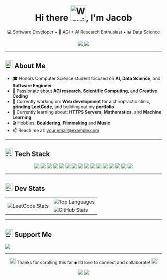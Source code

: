 <h1 align="center">Hi there <img src="https://raw.githubusercontent.com/Tarikul-Islam-Anik/Animated-Fluent-Emojis/master/Emojis/Hand%20gestures/Waving%20Hand.png" alt="Waving Hand" width="50" height="50" />, I'm Jacob</h1>
<p align="center">
  💻 Software Developer • 🧠 AGI + AI Research Enthusiast • 📊 Data Science
</p>

<p align="center">
  <a href="https://yourwebsite.com">
    <img src="https://img.shields.io/badge/Website-Under%20Maintenance-yellow?style=for-the-badge"/>
  </a>
  <!--
    <a href="https://yourwebsite.com">
    <img src="https://img.shields.io/badge/Website-Up-brightgreen?style=for-the-badge"/>
  </a>
  <a href="https://yourwebsite.com">
    <img src="https://img.shields.io/badge/Website-Down-red?style=for-the-badge"/>
  </a>
  <a href="https://yourwebsite.com">
    <img src="https://img.shields.io/badge/Website-Under%20Maintenance-yellow?style=for-the-badge"/>
  </a>
  -->
  <a href="https://linkedin.com/in/jacob-hyunho-lee" target="_blank">
    <img src="https://img.shields.io/badge/LinkedIn-0077B5?style=for-the-badge&logo=linkedin&logoColor=white"/>
  </a>
</p>


<!--
> [!NOTE] 
> Notes here

> [!TIP]
> Optional information to help a user be more successful.

> [!IMPORTANT]  
> Crucial information necessary for users to succeed.

> [!WARNING]  
> Critical content demanding immediate user attention due to potential risks.

> [!CAUTION]
> Negative potential consequences of an action.
-->
---

## <img src="https://raw.githubusercontent.com/Tarikul-Islam-Anik/Animated-Fluent-Emojis/master/Emojis/Smilies/Thinking%20Face.png" alt="Thinking Face" width="25" height="25" /> About Me

- 🎓 Honors Computer Science student focused on **AI, Data Science**, and **Software Engineer**
- 🧠 Passionate about **AGI research**, **Scientific Computing**, and **Creative Coding**
- 🔭 Currently working on: **Web development** for a chiropractic clinic, **grinding LeetCode**, and building out my **portfolio**
- 🌱 Currently learning about: **HTTPS Servers**, **Mathematics**, and **Machine Learning**
- 🎬 Hobbies: **Bouldering**, **Filmmaking** and **Music**
- 📫 Reach me at: [your.email@example.com](mailto:your.email@example.com)

---

## <img src="https://raw.githubusercontent.com/Tarikul-Islam-Anik/Animated-Fluent-Emojis/master/Emojis/People/Man%20Technologist.png" alt="Man Technologist" width="25" height="25" /> Tech Stack

<p align="center">
  <img src="https://img.shields.io/badge/c-%2300599C.svg?style=for-the-badge&logo=c&logoColor=white"/>
  <img src="https://img.shields.io/badge/java-%23ED8B00.svg?style=for-the-badge&logo=openjdk&logoColor=white"/>
  <img src="https://img.shields.io/badge/python-3670A0?style=for-the-badge&logo=python&logoColor=ffdd54"/>
    <img src="https://img.shields.io/badge/jupyter-%23F37626.svg?style=for-the-badge&logo=jupyter&logoColor=white"/>
  <img src="https://img.shields.io/badge/numpy-%23013243.svg?style=for-the-badge&logo=numpy&logoColor=white"/>
  <img src="https://img.shields.io/badge/Matplotlib-%23ffffff.svg?style=for-the-badge&logo=Matplotlib&logoColor=black"/>
  <img src="https://img.shields.io/badge/pandas-%23150458.svg?style=for-the-badge&logo=pandas&logoColor=white"/>
  <img src="https://img.shields.io/badge/html5-%23E34F26.svg?style=for-the-badge&logo=html5&logoColor=white"/>
  <img src="https://img.shields.io/badge/bootstrap-%23563D7C.svg?style=for-the-badge&logo=bootstrap&logoColor=white"/>
  <img src="https://img.shields.io/badge/gitlab-%23181717.svg?style=for-the-badge&logo=gitlab&logoColor=white"/>
  <img src="https://img.shields.io/badge/github-%23121011.svg?style=for-the-badge&logo=github&logoColor=white"/>
  <img src="https://img.shields.io/badge/git-%23F05033.svg?style=for-the-badge&logo=git&logoColor=white"/>
  <img src="https://img.shields.io/badge/adobe%20photoshop-%2331A8FF.svg?style=for-the-badge&logo=adobe%20photoshop&logoColor=white"/>
  <img src="https://img.shields.io/badge/Adobe%20Premiere%20Pro-9999FF.svg?style=for-the-badge&logo=Adobe%20Premiere%20Pro&logoColor=white"/>
  <img src="https://img.shields.io/badge/figma-%23F24E1E.svg?style=for-the-badge&logo=figma&logoColor=white"/>
  <img src="https://img.shields.io/badge/GODOT-%23FFFFFF.svg?style=for-the-badge&logo=godot-engine"/>
</p>

---

## <img src="https://raw.githubusercontent.com/Tarikul-Islam-Anik/Animated-Fluent-Emojis/master/Emojis/Smilies/Robot.png" alt="Robot" width="25" height="25" /> Dev Stats

<table align="center">
  <tr>
    <td rowspan="2">
      <img src="https://leetcard.jacoblin.cool/322jlee?theme=dark&font=JetBrains%20Mono&ext=heatmap" alt="LeetCode Stats"/>
    </td>
    <td>
      <img src="https://github-readme-stats.vercel.app/api/top-langs/?username=JacobL04&layout=compact&theme=tokyonight&langs_count=6&hide_border=true" alt="Top Languages"/>
    </td>
  </tr>
  <tr>
    <td>
      <img src="https://github-readme-stats.vercel.app/api?username=JacobL04&show_icons=true&count_private=true&hide=prs,contribs&hide_rank=true&theme=tokyonight&hide_border=true" alt="GitHub Stats"/>
    </td>
  </tr>
</table>

---

## <img src="https://raw.githubusercontent.com/Tarikul-Islam-Anik/Animated-Fluent-Emojis/master/Emojis/Food/Teacup%20Without%20Handle.png" alt="Teacup Without Handle" width="25" height="25" /> Support Me

<p>
  <a href="https://paypal.me/JacobLee322">
    <img src="https://img.shields.io/badge/PayPal-00457C?style=for-the-badge&logo=paypal&logoColor=white"/>
  </a>
</p>

---

<p align="center">
  <img src="https://www.picgifs.com/mini-graphics/mini-graphics/frogs/mini-graphics-frogs-761845.gif" alt="Robot" width="20" height="20" /> Thanks for scrolling this far ⬥ I’d love to connect and collaborate! <img src="https://www.picgifs.com/mini-graphics/mini-graphics/frogs/mini-graphics-frogs-761845.gif" alt="Robot" width="20" height="20" />
</p>

<p align="center">
  <img src="https://img.shields.io/badge/Made%20with-Markdown-1f425f.svg?style=flat-square">
  <img src="https://img.shields.io/badge/Built%20with-Passion-red?style=flat-square">
</p>
